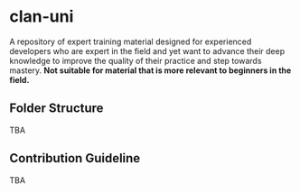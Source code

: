 # clan-uni
A repository of expert training material designed for experienced developers who are expert in the field and yet want to advance their deep knowledge to improve the quality of their practice and step towards mastery.
**Not suitable for material that is more relevant to beginners in the field.**



## Folder Structure
TBA

## Contribution Guideline
TBA

